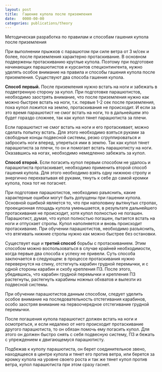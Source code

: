 ```yaml
---
layout: post
title:  Гашение купола после приземления
date:   0000-00-00
categories: publications/theory
---
```


Методическая разработка по правилам и способам гашения купола после приземления

При выполнении прыжков с парашютом при силе ветра от 3 м/сек и более, после приземления характерно протаскивание. В основном подвержены протаскиванию круглые купола. Поэтому при подготовке начинающих парашютистов и курсантов спецконтингента, нужно уделять особое внимание на правила и способы гашения купола после приземления. Существуют два способа гашения купола.

__Способ первый.__ После приземления нужно встать на ноги и забежать в подветренную сторону за купол. При подготовке парашютистов, необходимо заострять внимание, что после приземления нужно как можно быстрее встать на ноги, т.к. первые 1-2 сек после приземления, пока купол ложится на землю, протаскивания не происходит. И если за это время парашютист не смог встать на ноги, то в дальнейшем это будет гораздо сложнее, так как купол тянет парашютиста за плечи.

Если парашютист не смог встать на ноги и его протаскивает, можно сделать попытку встать. Для этого необходимо взяться руками за свободные концы подвесной системы, резко сгруппироваться и забросить ноги вперед, упереться ими в землю. Так как купол тянет парашютиста за плечи, то он и помогает встать парашютисту на ноги. Оказавшись на ногах, необходимо немедленно забежать за купол.

__Способ второй.__ Если погасить купол первым способом не удалось и парашютиста протаскивает, необходимо применить второй способ гашения купола. Для этого необходимо взять одну нижнюю стропу и энергично перехватывая её руками, тянуть к себе до самой кромки купола, пока тот не погаснет.

При подготовке парашютистов, необходимо раъяснить, какие характерные ошибки могут быть допущены при гашении купола. Основной ошибкой является то, что при наполовину вытянутых стропах, проекционная площадь купола уменьшается, в результате дальнейшего протаскивания не происходит, хотя купол полностью не погашен. Парашютист, думая, что купол полностью погашен, пытается встать на ноги и отпускает стропы. Купол наполняется и вновь происходит протаскивание. При обучении парашютистов, необходимо разъяснить, что втягивать нижние стропы нужно как можно быстрее без остановки.

Существует еще и __третий способ__ борьбы с протаскиванием. Этим способом можно воспользоваться в случае крайней необходимости, когда первые два способа к успеху не привели. Суть способа заключается в следующем: в процессе протаскивания нужно перевернутся на спину, отстегнуть карабин грудной перемычки, и с одной стороны карабин и скобу крепления ПЗ. После этого, убедившись, что карабин грудной перемычки и крепления ПЗ растегнуты, растегнуть карабины ножных обхватов и вылезти из подвесной системы.

При обучении парашютистов данным способом, следует уделить особое внимание на последовательность отстегивания карабинов, особо заостряя внимание на первоочередное отстегивание грудной перемычки.

После погашения купола парашютист должен встать на ноги и осмотреться, и если недалеко от него происходит протаскивание другого парашютиста, то он обязан помочь ему погасить купол. Для этого он должен быстро снять с себя подвесную систему, ПЗ и бежать с упреждением к двигающемуся парашютисту.

Подбежав к куполу парашютиста, он берет соединительное звено, находящееся в центре купола и тянет его против ветра, или берется за кромку купола на уровне своего роста и так же тянет купол против ветра, купол парашютиста при этом сразу гаснет.
